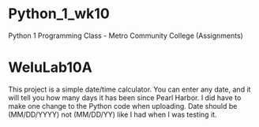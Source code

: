 # Python_1_wk10
Python 1 Programming Class - Metro Community College (Assignments) 

# WeluLab10A
This project is a simple date/time calculator. You can enter any date, and it will tell you how many days it has been since Pearl Harbor.
I did have to make one change to the Python code when uploading. Date should be (MM/DD/YYYY) not (MM/DD/YY) like I had when I was testing it.
